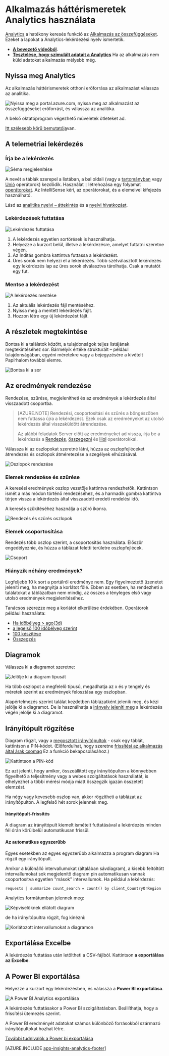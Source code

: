 <properties 
    pageTitle="Analytics – az alkalmazás az összefüggéseket a hatékony keresés eszköz használatával |} Microsoft Azure" 
    description="A Analytics, az alkalmazás az összefüggéseket a hatékony diagnosztikai keresési eszköz használatával. " 
    services="application-insights" 
    documentationCenter=""
    authors="danhadari" 
    manager="douge"/>

<tags 
    ms.service="application-insights" 
    ms.workload="tbd" 
    ms.tgt_pltfrm="ibiza" 
    ms.devlang="na" 
    ms.topic="article" 
    ms.date="10/21/2016" 
    ms.author="awills"/>


# <a name="using-analytics-in-application-insights"></a>Alkalmazás háttérismeretek Analytics használata


[Analytics](app-insights-analytics.md) a hatékony keresés funkció az [Alkalmazás az összefüggéseket](app-insights-overview.md). Ezeket a lapokat a Analytics-lekérdezési nyelv ismertetik.

* **[A bevezető videóból](https://applicationanalytics-media.azureedge.net/home_page_video.mp4)**.
* **[Tesztelése, hogy szimulált adatait a Analytics](https://analytics.applicationinsights.io/demo)** Ha az alkalmazás nem küld adatokat alkalmazás mélyebb még.

## <a name="open-analytics"></a>Nyissa meg Analytics

Az alkalmazás háttérismeretek otthoni erőforrása az alkalmazást válassza az analitika.

![Nyissa meg a portal.azure.com, nyissa meg az alkalmazást az összefüggéseket erőforrást, és válassza az analitika.](./media/app-insights-analytics-using/001.png)

A belső oktatóprogram végezhető műveletek ötleteket ad.

[Itt szélesebb körű bemutatója](app-insights-analytics-tour.md)van.

## <a name="query-your-telemetry"></a>A telemetriai lekérdezés

### <a name="write-a-query"></a>Írja be a lekérdezés

![Séma megjelenítése](./media/app-insights-analytics-using/150.png)

A nevét a táblák szerepel a listában, a bal oldali (vagy a [tartományban](app-insights-analytics-reference.md#range-operator) vagy [Unió](app-insights-analytics-reference.md#union-operator) operátorok) kezdődik. Használat `|` létrehozása egy folyamat [operátorokat](app-insights-analytics-reference.md#queries-and-operators). Az IntelliSense kéri, az operátorokat, és a elemeivel kifejezés használható.

Lásd az [analitika nyelvi – áttekintés](app-insights-analytics-tour.md) és a [nyelvi hivatkozást](app-insights-analytics-reference.md).

### <a name="run-a-query"></a>Lekérdezések futtatása

![Lekérdezés futtatása](./media/app-insights-analytics-using/130.png)

1. A lekérdezés egyetlen sortörések is használhatja.
2. Helyezze a kurzort belül, illetve a lekérdezésre, amelyet futtatni szeretne végén.
3. Az Indítás gombra kattintva futtassa a lekérdezést.
4. Üres sorok nem helyezi el a lekérdezés. Több szétválasztott lekérdezés egy lekérdezés lap az üres sorok elválasztva tárolhatja. Csak a mutatót egy fut.

### <a name="save-a-query"></a>Mentse a lekérdezést

![A lekérdezés mentése](./media/app-insights-analytics-using/140.png)

1. Az aktuális lekérdezés fájl mentéséhez.
2. Nyissa meg a mentett lekérdezés fájlt.
3. Hozzon létre egy új lekérdezést fájlt.


## <a name="see-the-details"></a>A részletek megtekintése

Bontsa ki a találatok között, a tulajdonságok teljes listájának megtekintéséhez sor. Bármelyik értéke strukturált – például tulajdonságában, egyéni méretekre vagy a bejegyzésére a kivételt Papírhalom további elemre.

![Bontsa ki a sor](./media/app-insights-analytics-using/070.png)

 

## <a name="arrange-the-results"></a>Az eredmények rendezése

Rendezése, szűrése, megjelenítheti és az eredmények a lekérdezés által visszaadott csoportba.

> [AZURE.NOTE] Rendezési, csoportosítási és szűrés a böngészőben nem futtassa újra a lekérdezést. Ezek csak az eredményeket az utolsó lekérdezés által visszaküldött átrendezése. 
> 
> Az alábbi feladatok Server előtt az eredményeket ad vissza, írja be a lekérdezés a [Rendezés](app-insights-analytics-reference.md#sort-operator), [összegezni](app-insights-analytics-reference.md#summarize-operator) és [Hol](app-insights-analytics-reference.md#where-operator) operátorokkal.

Válassza ki az oszlopokat szeretné látni, húzza az oszlopfejléceket átrendezés és oszlopok átméretezése a szegélyek elhúzásával.

![Oszlopok rendezése](./media/app-insights-analytics-using/030.png)

### <a name="sort-and-filter-items"></a>Elemek rendezése és szűrése

A keresési eredmények oszlop vezetője kattintva rendezhetők. Kattintson ismét a más módon történő rendezéséhez, és a harmadik gombra kattintva térjen vissza a lekérdezés által visszaadott eredeti rendelési idő.

A keresés szűkítéséhez használja a szűrő ikonra.

![Rendezés és szűrés oszlopok](./media/app-insights-analytics-using/040.png)



### <a name="group-items"></a>Elemek csoportosítása

Rendezés több oszlop szerint, a csoportosítás használata. Először engedélyeznie, és húzza a táblázat feletti területre oszlopfejlécek.

![Csoport](./media/app-insights-analytics-using/060.png)



### <a name="missing-some-results"></a>Hiányzik néhány eredmények?

Legfeljebb 10 k sort a portálról eredménye nem. Egy figyelmeztető üzenetet jeleníti meg, ha megnyitja a korlátot fölé. Ebben az esetben, ha rendezheti a találatokat a táblázatban nem mindig, az összes a tényleges első vagy utolsó eredmények megjelenítéséhez. 

Tanácsos szerezze meg a korlátot elkerülése érdekében. Operátorok például használata:

* [Ha időbélyeg > ago(3d)](app-insights-analytics-reference.md#where-operator)
* [a legelső 100 időbélyeg szerint](app-insights-analytics-reference.md#top-operator) 
* [100 készítése](app-insights-analytics-reference.md#take-operator)
* [Összegzés](app-insights-analytics-reference.md#summarize-operator) 



## <a name="diagrams"></a>Diagramok

Válassza ki a diagramot szeretne:

![Jelölje ki a diagram típusát](./media/app-insights-analytics-using/230.png)

Ha több oszlopot a megfelelő típusú, megadhatja az x és y tengely és méretek szerint az eredmények felosztása egy oszlopban.

Alapértelmezés szerint találat kezdetben táblázatként jelenik meg, és kézi jelölje ki a diagramot. De is használhatja a [irányelv jeleníti meg](app-insights-analytics-reference.md#render-directive) a lekérdezés végén jelölje ki a diagramot.

## <a name="pin-to-dashboard"></a>Irányítópult rögzítése

Diagram rögzít, vagy a [megosztott irányítópultok](app-insights-dashboards.md) - csak egy táblát, kattintson a PIN-kódot. (Előfordulhat, hogy szeretne [frissítési az alkalmazás által árak csomag](app-insights-pricing.md) Ez a funkció bekapcsolásához.) 

![Kattintson a PIN-kód](./media/app-insights-analytics-using/pin-01.png)

Ez azt jelenti, hogy amikor, összeállított egy irányítópulton a könnyebben figyelhető a teljesítmény vagy a webes szolgáltatások használatát, is elhelyezhet a többi mérési módja miatt összegzik igazán összetett elemzést. 

Ha négy vagy kevesebb oszlop van, akkor rögzítheti a táblázat az irányítópulton. A legfelső hét sorok jelennek meg.


#### <a name="dashboard-refresh"></a>Irányítópult-frissítés

A diagram az irányítópult kiemelt ismételt futtatásával a lekérdezés minden fél órán körülbelül automatikusan frissül.

#### <a name="automatic-simplifications"></a>Az automatikus egyszerűbb

Egyes esetekben az egyes egyszerűbb alkalmazza a program diagram Ha rögzít egy irányítópult.

Amikor a különálló intervallumokat (általában sávdiagram), a kisebb feltöltött intervallumokat sok megjelenítő diagram pin automatikusan vannak csoportosítva egyetlen "mások" intervallumok. Ha például a lekérdezés:

    requests | summarize count_search = count() by client_CountryOrRegion

Analytics formátumban jelennek meg:


![Képviselőknek ellátott diagram](./media/app-insights-analytics-using/pin-07.png)

de ha irányítópultra rögzít, fog kinézni:


![Korlátozott intervallumokat a diagramon](./media/app-insights-analytics-using/pin-08.png)




## <a name="export-to-excel"></a>Exportálása Excelbe

A lekérdezés futtatása után letöltheti a CSV-fájlból. Kattintson **a exportálása az Excelbe**.

## <a name="export-to-power-bi"></a>A Power BI exportálása

Helyezze a kurzort egy lekérdezésben, és válassza a **Power BI exportálása**.

![A Power BI Analytics exportálása](./media/app-insights-analytics-using/240.png)

A lekérdezés futtatásakor a Power BI szolgáltatásban. Beállíthatja, hogy a frissítési ütemezés szerint.

A Power BI eredményét adatokat számos különböző forrásokból származó irányítópultokat hozhat létre.


[További tudnivalók a Power bi exportálása](app-insights-export-power-bi.md)



[AZURE.INCLUDE [app-insights-analytics-footer](../../includes/app-insights-analytics-footer.md)]

